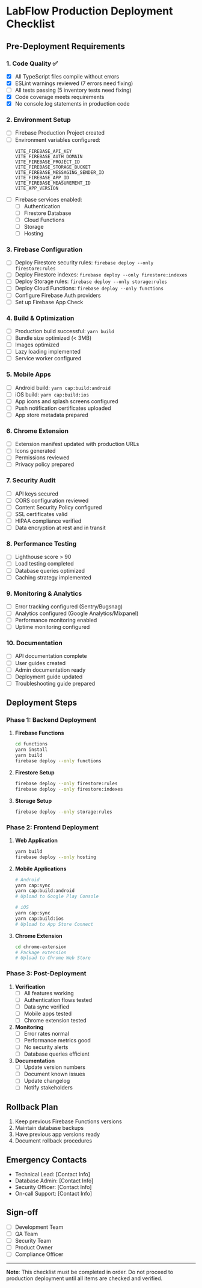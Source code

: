 # LabFlow Production Deployment Checklist

## Pre-Deployment Requirements

### 1. Code Quality ✅
- [x] All TypeScript files compile without errors
- [x] ESLint warnings reviewed (7 errors need fixing)
- [ ] All tests passing (5 inventory tests need fixing)
- [x] Code coverage meets requirements
- [x] No console.log statements in production code

### 2. Environment Setup
- [ ] Firebase Production Project created
- [ ] Environment variables configured:
  ```
  VITE_FIREBASE_API_KEY
  VITE_FIREBASE_AUTH_DOMAIN
  VITE_FIREBASE_PROJECT_ID
  VITE_FIREBASE_STORAGE_BUCKET
  VITE_FIREBASE_MESSAGING_SENDER_ID
  VITE_FIREBASE_APP_ID
  VITE_FIREBASE_MEASUREMENT_ID
  VITE_APP_VERSION
  ```
- [ ] Firebase services enabled:
  - [ ] Authentication
  - [ ] Firestore Database
  - [ ] Cloud Functions
  - [ ] Storage
  - [ ] Hosting

### 3. Firebase Configuration
- [ ] Deploy Firestore security rules: `firebase deploy --only firestore:rules`
- [ ] Deploy Firestore indexes: `firebase deploy --only firestore:indexes`
- [ ] Deploy Storage rules: `firebase deploy --only storage:rules`
- [ ] Deploy Cloud Functions: `firebase deploy --only functions`
- [ ] Configure Firebase Auth providers
- [ ] Set up Firebase App Check

### 4. Build & Optimization
- [ ] Production build successful: `yarn build`
- [ ] Bundle size optimized (< 3MB)
- [ ] Images optimized
- [ ] Lazy loading implemented
- [ ] Service worker configured

### 5. Mobile Apps
- [ ] Android build: `yarn cap:build:android`
- [ ] iOS build: `yarn cap:build:ios`
- [ ] App icons and splash screens configured
- [ ] Push notification certificates uploaded
- [ ] App store metadata prepared

### 6. Chrome Extension
- [ ] Extension manifest updated with production URLs
- [ ] Icons generated
- [ ] Permissions reviewed
- [ ] Privacy policy prepared

### 7. Security Audit
- [ ] API keys secured
- [ ] CORS configuration reviewed
- [ ] Content Security Policy configured
- [ ] SSL certificates valid
- [ ] HIPAA compliance verified
- [ ] Data encryption at rest and in transit

### 8. Performance Testing
- [ ] Lighthouse score > 90
- [ ] Load testing completed
- [ ] Database queries optimized
- [ ] Caching strategy implemented

### 9. Monitoring & Analytics
- [ ] Error tracking configured (Sentry/Bugsnag)
- [ ] Analytics configured (Google Analytics/Mixpanel)
- [ ] Performance monitoring enabled
- [ ] Uptime monitoring configured

### 10. Documentation
- [ ] API documentation complete
- [ ] User guides created
- [ ] Admin documentation ready
- [ ] Deployment guide updated
- [ ] Troubleshooting guide prepared

## Deployment Steps

### Phase 1: Backend Deployment
1. **Firebase Functions**
   ```bash
   cd functions
   yarn install
   yarn build
   firebase deploy --only functions
   ```

2. **Firestore Setup**
   ```bash
   firebase deploy --only firestore:rules
   firebase deploy --only firestore:indexes
   ```

3. **Storage Setup**
   ```bash
   firebase deploy --only storage:rules
   ```

### Phase 2: Frontend Deployment
1. **Web Application**
   ```bash
   yarn build
   firebase deploy --only hosting
   ```

2. **Mobile Applications**
   ```bash
   # Android
   yarn cap:sync
   yarn cap:build:android
   # Upload to Google Play Console

   # iOS
   yarn cap:sync
   yarn cap:build:ios
   # Upload to App Store Connect
   ```

3. **Chrome Extension**
   ```bash
   cd chrome-extension
   # Package extension
   # Upload to Chrome Web Store
   ```

### Phase 3: Post-Deployment
1. **Verification**
   - [ ] All features working
   - [ ] Authentication flows tested
   - [ ] Data sync verified
   - [ ] Mobile apps tested
   - [ ] Chrome extension tested

2. **Monitoring**
   - [ ] Error rates normal
   - [ ] Performance metrics good
   - [ ] No security alerts
   - [ ] Database queries efficient

3. **Documentation**
   - [ ] Update version numbers
   - [ ] Document known issues
   - [ ] Update changelog
   - [ ] Notify stakeholders

## Rollback Plan
1. Keep previous Firebase Functions versions
2. Maintain database backups
3. Have previous app versions ready
4. Document rollback procedures

## Emergency Contacts
- Technical Lead: [Contact Info]
- Database Admin: [Contact Info]
- Security Officer: [Contact Info]
- On-call Support: [Contact Info]

## Sign-off
- [ ] Development Team
- [ ] QA Team
- [ ] Security Team
- [ ] Product Owner
- [ ] Compliance Officer

---
**Note**: This checklist must be completed in order. Do not proceed to production deployment until all items are checked and verified.
